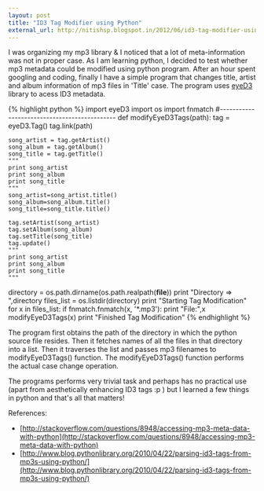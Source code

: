```yaml
---
layout: post
title: "ID3 Tag Modifier using Python"
external_url: http://nitishsp.blogspot.in/2012/06/id3-tag-modifier-using-python.html
---
```


I was organizing my mp3 library & I noticed that a lot of meta-information was not in proper case. As I am learning python, I decided to test whether mp3 metadata could be modified using python program. After an hour spent googling and coding, finally I have a simple program that changes title, artist and album information of mp3 files in 'Title' case. The program uses [eyeD3](http://eyed3.nicfit.net/) library to acess ID3 metadata.

{% highlight python %}
import eyeD3
import os
import fnmatch
#---------------------------------------------
def modifyEyeD3Tags(path):
    tag = eyeD3.Tag()
    tag.link(path)

    song_artist = tag.getArtist()
    song_album = tag.getAlbum()
    song_title = tag.getTitle()
    """
    print song_artist
    print song_album
    print song_title
    """
    song_artist=song_artist.title()
    song_album=song_album.title()
    song_title=song_title.title()

    tag.setArtist(song_artist)
    tag.setAlbum(song_album)
    tag.setTitle(song_title)
    tag.update()
    """
    print song_artist
    print song_album
    print song_title
    """

directory = os.path.dirname(os.path.realpath(__file__))
print "Directory => ",directory
files_list = os.listdir(directory)
print "Starting Tag Modification"
for x in files_list:
    if fnmatch.fnmatch(x, '*.mp3'):
        print "File:",x
        modifyEyeD3Tags(x)
print "Finished Tag Modification"
{% endhighlight %}

The program first obtains the path of the directory in which the python source file resides. Then it fetches names of all the files in that directory into a list. Then it traverses the list and passes mp3 filenames to modifyEyeD3Tags() function. The modifyEyeD3Tags() function performs the actual case change operation.

The programs performs very trivial task and perhaps has no practical use (apart from aesthetically enhancing ID3 tags :p ) but I learned a few things in python and that's all that matters!

References:

+ [http://stackoverflow.com/questions/8948/accessing-mp3-meta-data-with-python](http://stackoverflow.com/questions/8948/accessing-mp3-meta-data-with-python)
+ [http://www.blog.pythonlibrary.org/2010/04/22/parsing-id3-tags-from-mp3s-using-python/](http://www.blog.pythonlibrary.org/2010/04/22/parsing-id3-tags-from-mp3s-using-python/)